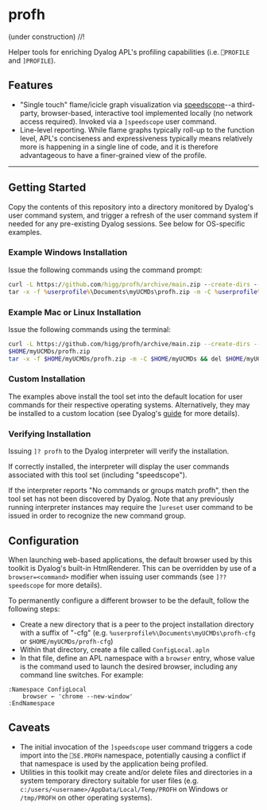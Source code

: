 # profh
(under construction) //!

Helper tools for enriching Dyalog APL's profiling capabilities (i.e. `⎕PROFILE` and `]PROFILE`).

## Features
- "Single touch" flame/icicle graph visualization via [speedscope](https://github.com/jlfwong/speedscope)--a third-party, browser-based, interactive tool implemented locally (no network access required). Invoked via a `]speedscope` user command.
- Line-level reporting. While flame graphs typically roll-up to the function level, APL's conciseness and expressiveness typically means relatively more is happening in a single line of code, and it is therefore advantageous to have a finer-grained view of the profile.

---

## Getting Started

Copy the contents of this repository into a directory monitored by Dyalog's user command system, and trigger a refresh of the user command system if needed for any pre-existing Dyalog sessions. See below for OS-specific examples.

### Example Windows Installation

Issue the following commands using the command prompt:
```cmd
curl -L https://github.com/higg/profh/archive/main.zip --create-dirs --output %userprofile%\Documents\myUCMDs\profh.zip
tar -x -f %userprofile%\Documents\myUCMDs\profh.zip -m -C %userprofile%\Documents\myUCMDs && del %userprofile%\Documents\myUCMDs\profh.zip
```

### Example Mac or Linux Installation

Issue the following commands using the terminal:

```bash
curl -L https://github.com/higg/profh/archive/main.zip --create-dirs --output 
$HOME/myUCMDs/profh.zip
tar -x -f $HOME/myUCMDs/profh.zip -m -C $HOME/myUCMDs && del $HOME/myUCMDs/profh.zip
```

### Custom Installation 

The examples above install the tool set into the default location for user commands for their respective operating systems. Alternatively, they may be installed to a custom location (see Dyalog's [guide](https://docs.dyalog.com/latest/User%20Commands%20User%20Guide.pdf) for more details).

### Verifying Installation

Issuing `]? profh` to the Dyalog interpreter will verify the installation.

If correctly installed, the interpreter will display the user commands associated with this tool set (including "speedscope").

If the interpreter reports "No commands or groups match profh", then the tool set has not been discovered by Dyalog. Note that any previously running interpreter instances may require the `]ureset` user command to be issued in order to recognize the new command group.



## Configuration

When launching web-based applications, the default browser used by this toolkit is Dyalog's built-in HtmlRenderer. This can be overridden by use of a `browser=<command>` modifier when issuing user commands (see `]?? speedscope` for more details).

To permanently configure a different browser to be the default, follow the following steps:
- Create a new directory that is a peer to the project installation directory with a suffix of "-cfg" (e.g. `%userprofile%\Documents\myUCMDs\profh-cfg` or `$HOME/myUCMDs/profh-cfg`)
- Within that directory, create a file called `ConfigLocal.apln`
- In that file, define an APL namespace with a `browser` entry, whose value is the command used to launch the desired browser, including any command line switches. For example:
```apl
:Namespace ConfigLocal
    browser ← 'chrome --new-window'
:EndNamespace
```

## Caveats
- The initial invocation of the `]speedscope` user command triggers a code import into the `⎕SE.PROFH` namespace, potentially causing a conflict if that namespace is used by the application being profiled.
- Utilities in this toolkit may create and/or delete files and directories in a system temporary directory suitable for user files (e.g. `c:/users/<username>/AppData/Local/Temp/PROFH` on Windows or `/tmp/PROFH` on other operating systems).
